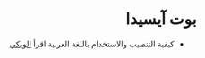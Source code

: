 <div dir="rtl">
  
# بوت آيسيدا
* كيفية التنصيب والاستخدام باللغة العربية اقرأ [الويكي](https://github.com/xnamed/isida-ar/wiki)
